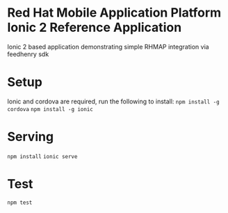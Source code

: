 Red Hat Mobile Application Platform Ionic 2 Reference Application
===============

Ionic 2 based application demonstrating simple RHMAP integration via feedhenry sdk

# Setup
Ionic and cordova are required, run the following to install:
``` npm install -g cordova ```
``` npm install -g ionic ```

# Serving
``` npm install ```
``` ionic serve ```

# Test
``` npm test ```